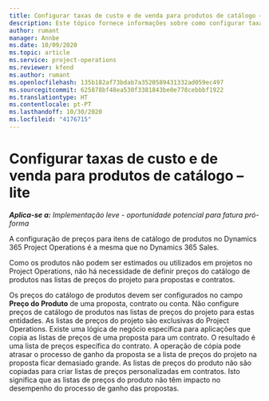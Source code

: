 ```yaml
---
title: Configurar taxas de custo e de venda para produtos de catálogo – lite
description: Este tópico fornece informações sobre como configurar taxas de custo e de vendas para itens num catálogo de produtos.
author: rumant
manager: Annbe
ms.date: 10/09/2020
ms.topic: article
ms.service: project-operations
ms.reviewer: kfend
ms.author: rumant
ms.openlocfilehash: 135b182af73bdab7a3520589431332ad059ec497
ms.sourcegitcommit: 625878bf48ea530f3381843be0e778cebbbf1922
ms.translationtype: HT
ms.contentlocale: pt-PT
ms.lasthandoff: 10/30/2020
ms.locfileid: "4176715"
---
```

# <a name="set-up-cost-and-sales-rates-for-catalog-products---lite"></a>Configurar taxas de custo e de venda para produtos de catálogo – lite

_**Aplica-se a:** Implementação leve - oportunidade potencial para fatura pró-forma_


A configuração de preços para itens de catálogo de produtos no Dynamics 365 Project Operations é a mesma que no Dynamics 365 Sales.

Como os produtos não podem ser estimados ou utilizados em projetos no Project Operations, não há necessidade de definir preços do catálogo de produtos nas listas de preços do projeto para propostas e contratos.

Os preços do catálogo de produtos devem ser configurados no campo **Preço do Produto** de uma proposta, contrato ou conta. Não configure preços de catálogo de produtos nas listas de preços do projeto para estas entidades. As listas de preços do projeto são exclusivas do Project Operations. Existe uma lógica de negócio específica para aplicações que copia as listas de preços de uma proposta para um contrato. O resultado é uma lista de preços específica do contrato. A operação de cópia pode atrasar o processo de ganho da proposta se a lista de preços do projeto na proposta ficar demasiado grande. As listas de preços do produto não são copiadas para criar listas de preços personalizadas em contratos. Isto significa que as listas de preços do produto não têm impacto no desempenho do processo de ganho das propostas.
